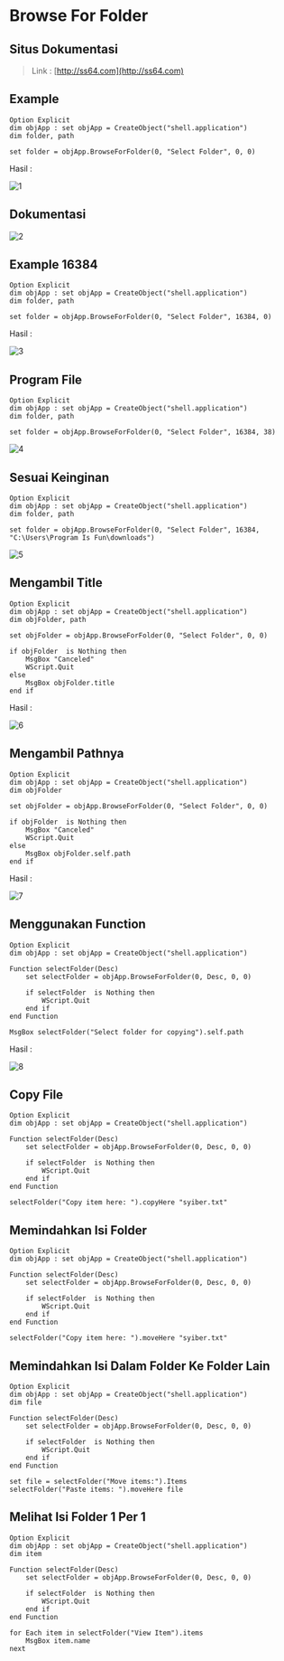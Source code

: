 # Browse For Folder

## Situs Dokumentasi

> Link : [http://ss64.com](http://ss64.com)

## Example

```vbs
Option Explicit
dim objApp : set objApp = CreateObject("shell.application")
dim folder, path

set folder = objApp.BrowseForFolder(0, "Select Folder", 0, 0)
```

Hasil :

![1](../asset/img/37/1.PNG)

## Dokumentasi

![2](../asset/img/37/2.PNG)

## Example 16384

```vbs
Option Explicit
dim objApp : set objApp = CreateObject("shell.application")
dim folder, path

set folder = objApp.BrowseForFolder(0, "Select Folder", 16384, 0)
```

Hasil :

![3](../asset/img/37/3.PNG)

## Program File

```vbs
Option Explicit
dim objApp : set objApp = CreateObject("shell.application")
dim folder, path

set folder = objApp.BrowseForFolder(0, "Select Folder", 16384, 38)
```

![4](../asset/img/37/4.PNG)

## Sesuai Keinginan

```vbs
Option Explicit
dim objApp : set objApp = CreateObject("shell.application")
dim folder, path

set folder = objApp.BrowseForFolder(0, "Select Folder", 16384, "C:\Users\Program Is Fun\downloads")
```

![5](../asset/img/37/5.PNG)

## Mengambil Title

```vbs
Option Explicit
dim objApp : set objApp = CreateObject("shell.application")
dim objFolder, path

set objFolder = objApp.BrowseForFolder(0, "Select Folder", 0, 0)

if objFolder  is Nothing then
    MsgBox "Canceled"
    WScript.Quit
else
    MsgBox objFolder.title
end if
```

Hasil :

![6](../asset/img/37/6.PNG)

## Mengambil Pathnya

```vbs
Option Explicit
dim objApp : set objApp = CreateObject("shell.application")
dim objFolder

set objFolder = objApp.BrowseForFolder(0, "Select Folder", 0, 0)

if objFolder  is Nothing then
    MsgBox "Canceled"
    WScript.Quit
else
    MsgBox objFolder.self.path
end if
```

Hasil :

![7](../asset/img/37/7.PNG)

## Menggunakan Function

```vbs
Option Explicit
dim objApp : set objApp = CreateObject("shell.application")

Function selectFolder(Desc)
    set selectFolder = objApp.BrowseForFolder(0, Desc, 0, 0)

    if selectFolder  is Nothing then
        WScript.Quit
    end if
end Function

MsgBox selectFolder("Select folder for copying").self.path
```

Hasil :

![8](../asset/img/37/8.PNG)

## Copy File

```vbs
Option Explicit
dim objApp : set objApp = CreateObject("shell.application")

Function selectFolder(Desc)
    set selectFolder = objApp.BrowseForFolder(0, Desc, 0, 0)

    if selectFolder  is Nothing then
        WScript.Quit
    end if
end Function

selectFolder("Copy item here: ").copyHere "syiber.txt"
```

## Memindahkan Isi Folder

```vbs
Option Explicit
dim objApp : set objApp = CreateObject("shell.application")

Function selectFolder(Desc)
    set selectFolder = objApp.BrowseForFolder(0, Desc, 0, 0)

    if selectFolder  is Nothing then
        WScript.Quit
    end if
end Function

selectFolder("Copy item here: ").moveHere "syiber.txt"
```

## Memindahkan Isi Dalam Folder Ke Folder Lain

```vbs
Option Explicit
dim objApp : set objApp = CreateObject("shell.application")
dim file

Function selectFolder(Desc)
    set selectFolder = objApp.BrowseForFolder(0, Desc, 0, 0)

    if selectFolder  is Nothing then
        WScript.Quit
    end if
end Function

set file = selectFolder("Move items:").Items
selectFolder("Paste items: ").moveHere file
```

## Melihat Isi Folder 1 Per 1

```vbs
Option Explicit
dim objApp : set objApp = CreateObject("shell.application")
dim item

Function selectFolder(Desc)
    set selectFolder = objApp.BrowseForFolder(0, Desc, 0, 0)

    if selectFolder  is Nothing then
        WScript.Quit
    end if
end Function

for Each item in selectFolder("View Item").items
    MsgBox item.name
next
```
